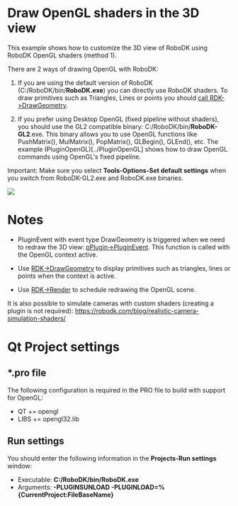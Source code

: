 Draw OpenGL shaders in the 3D view
===========================

This example shows how to customize the 3D view of RoboDK using RoboDK OpenGL shaders (method 1). 

There are 2 ways of drawing OpenGL with RoboDK: 

1. If you are using the default version of RoboDK (C:/RoboDK/bin/**RoboDK.exe**) you can directly use RoboDK shaders. To draw primitives such as Triangles, Lines or points you should [call RDK->DrawGeometry](https://robodk.com/doc/en/PlugIns/class_i_robo_d_k.html#a9c3ff1fccdfcb71094e8403d9f6ee3f1).

2. If you prefer using Desktop OpenGL (fixed pipeline without shaders), you should use the GL2 compatible binary: C:/RoboDK/bin/**RoboDK-GL2**.exe. This binary allows you to use OpenGL functions like PushMatrix(), MulMatrix(), PopMatrix(), GLBegin(), GLEnd(), etc.
The example (PluginOpenGL)[../PluginOpenGL] shows how to draw OpenGL commands using OpenGL's fixed pipeline.

Important: Make sure you select **Tools-Options-Set default settings** when you switch from RoboDK-GL2.exe and RoboDK.exe binaries.

![](plugin-opengl-shaders.gif)

Notes
======

* PluginEvent with event type DrawGeometry is triggered when we need to redraw the 3D view: [pPlugin->PluginEvent](https://robodk.com/doc/en/PlugIns/class_i_app_robo_d_k.html#ab024375af071dcf8bdd7ce20672d00d0).
This function is called with the OpenGL context active.

* Use [RDK->DrawGeometry](https://robodk.com/doc/en/PlugIns/class_i_robo_d_k.html#a9c3ff1fccdfcb71094e8403d9f6ee3f1) to display primitives such as triangles, lines or points when the context is active.

* Use [RDK->Render](https://robodk.com/doc/en/PlugIns/class_i_robo_d_k.html#af0136e8bcc241db23956ae04813473de) to schedule redrawing the OpenGL scene.

It is also possible to simulate cameras with custom shaders (creating a plugin is not required):
https://robodk.com/blog/realistic-camera-simulation-shaders/

Qt Project settings
=======     

*.pro file
----------
     
The following configuration is required in the PRO file to build with support for OpenGL:
* QT += opengl
* LIBS += opengl32.lib


Run settings
-----------

You should enter the following information in the **Projects-Run settings** window:
* Executable: **C:/RoboDK/bin/RoboDK.exe**
* Arguments: **-PLUGINSUNLOAD -PLUGINLOAD=%{CurrentProject:FileBaseName}**